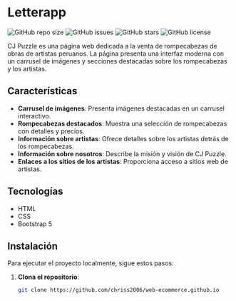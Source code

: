 # Letterapp

![GitHub repo size](https://img.shields.io/github/repo-size/chriss2006/web-ecommerce.github.io)
![GitHub issues](https://img.shields.io/github/issues/chriss2006/web-ecommerce.github.io)
![GitHub stars](https://img.shields.io/github/stars/chriss2006/web-ecommerce.github.io)
![GitHub license](https://img.shields.io/github/license/chriss2006/web-ecommerce.github.io)

CJ Puzzle es una página web dedicada a la venta de rompecabezas de obras de artistas peruanos. La página presenta una interfaz moderna con un carrusel de imágenes y secciones destacadas sobre los rompecabezas y los artistas.

## Características

- **Carrusel de imágenes**: Presenta imágenes destacadas en un carrusel interactivo.
- **Rompecabezas destacados**: Muestra una selección de rompecabezas con detalles y precios.
- **Información sobre artistas**: Ofrece detalles sobre los artistas detrás de los rompecabezas.
- **Información sobre nosotros**: Describe la misión y visión de CJ Puzzle.
- **Enlaces a los sitios de los artistas**: Proporciona acceso a sitios web de artistas.

## Tecnologías

- HTML
- CSS
- Bootstrap 5

## Instalación

Para ejecutar el proyecto localmente, sigue estos pasos:

1. **Clona el repositorio**:

   ```bash
   git clone https://github.com/chriss2006/web-ecommerce.github.io

